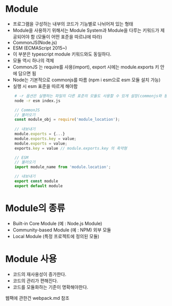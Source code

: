 # Module
- 프로그램을 구성하는 내부의 코드가 기능별로 나뉘어져 있는 형태
- Module을 사용하기 위해서는 Module System과 Module을 다루는 키워드가 제공되어야 함 (모듈이 어떤 표준을 따르냐에 따라)
- CommonJS(Node.js)
- ESM (ECMAScript 2015~)
- 이 부분은 typescript module 키워드와도 동일하다.
- 모듈 역시 하나의 객체
- CommonJS 는 require를 사용(import), export 시에는 module.exports 키 안에 담으면 됨
- Node는 기본적으로 commonjs를 따름 (npm i esm으로 esm 모듈 설치 가능)
- 실행 시 esm 표준을 따르게 해야함
~~~bash
    # -r 옵션은 실행하는 파일의 다른 표준의 모듈도 사용할 수 있게 설정(commonjs와 동시사용가능)
    node -r esm index.js
~~~

~~~js
    // CommonJS
    // 불러오기
    const module_obj = require('module_location');
    
    // 내보내기
    module.exports = {...}
    module.exports.key = value;
    module.exports = value;
    exports.key = value // module.exports.key 의 축약형
~~~

~~~js
    // ESM
    // 불러오기
    import module_name from 'module.location';

    // 내보내기
    export const module
    export default module
~~~


# Module의 종류
- Built-in Core Module (예 : Node.js Module)
- Community-based Module (예 : NPM) 외부 모듈
- Local Module (특정 프로젝트에 정의된 모듈)

# Module 사용
- 코드의 재사용성이 증가한다.
- 코드의 관리가 편해진다.
- 코드를 모듈화하는 기준이 명확해야한다.

웹팩에 관한건 webpack.md 참조